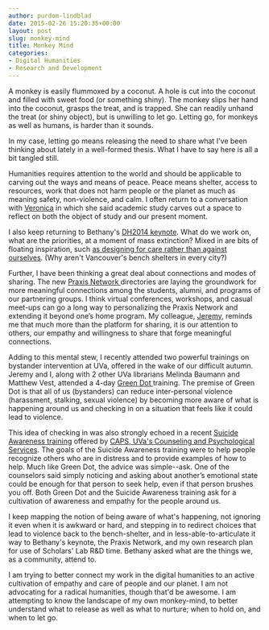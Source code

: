 ```yaml
---
author: purdom-lindblad
date: 2015-02-26 15:20:35+00:00
layout: post
slug: monkey-mind
title: Monkey Mind
categories:
- Digital Humanities
- Research and Development
---
```


A monkey is easily flummoxed by a coconut. A hole is cut into the coconut and filled with sweet food (or something shiny). The monkey slips her hand into the coconut, grasps the treat, and is trapped. She can readily unhand the treat (or shiny object), but is unwilling to let go. Letting go, for monkeys as well as humans, is harder than it sounds.

In my case, letting go means releasing the need to share what I've been thinking about lately in a well-formed thesis. What I have to say here is all a bit tangled still.

Humanities requires attention to the world and should be applicable to carving out the ways and means of peace. Peace means shelter, access to resources, work that does not harm people or the planet as much as meaning safety, non-violence, and calm. I often return to a conversation with [Veronica](http://scholarslab.org/people/veronica-ikeshoji-orlati/) in which she said academic study carves out a space to reflect on both the object of study and our present moment.

I also keep returning to Bethany's [DH2014 keynote](http://nowviskie.org/2014/anthropocene/). What do we work on, what are the priorities, at a moment of mass extinction? Mixed in are bits of floating inspiration, such [as designing for care rather than against ourselves](http://www.bustle.com/articles/30292-vancouvers-thoughtful-raincity-homeless-benches-puts-londons-anti-homeless-spikes-to-shame). (Why aren't Vancouver's bench shelters in every city?)

Further, I have been thinking a great deal about connections and modes of sharing. The new [Praxis Network ](http://praxis-network.org)directories are laying the groundwork for more meaningful connections among the students, alumni, and programs of our partnering groups. I think virtual conferences, workshops, and casual meet-ups can go a long way to personalizing the Praxis Network and extending it beyond one’s home program. My colleague, [Jeremy](http://scholarslab.org/people/jeremy-boggs/), reminds me that much more than the platform for sharing, it is our attention to others, our empathy and willingness to share that forge meaningful connections.

Adding to this mental stew, I recently attended two powerful trainings on bystander intervention at UVa, offered in the wake of our difficult autumn. Jeremy and I, along with 2 other UVa librarians Melinda Baumann and Matthew Vest, attended a 4-day [Green Dot ](https://www.livethegreendot.com/gd_overview.html)training. The premise of Green Dot is that all of us (bystanders) can reduce inter-personal violence (harassment, stalking, sexual violence) by becoming more aware of what is happening around us and checking in on a situation that feels like it could lead to violence.

This idea of checking in was also strongly echoed in a recent [Suicide Awareness training](http://www.virginia.edu/studenthealth/caps/FacultyStaffSuicideAwareness.html) offered by [CAPS, UVa's Counseling and Psychological Services](http://www.virginia.edu/studenthealth/caps.html). The goals of the Suicide Awareness training were to help people recognize others who are in distress and to provide examples of how to help. Much like Green Dot, the advice was simple--ask. One of the counselors said simply noticing and asking about another’s emotional state could be enough for that person to seek help, even if that person brushes you off. Both Green Dot and the Suicide Awareness training ask for a cultivation of awareness and empathy for the people around us.

I keep mapping the notion of being aware of what's happening, not ignoring it even when it is awkward or hard, and stepping in to redirect choices that lead to violence back to the bench-shelter, and in less-able-to-articulate it way to Bethany's keynote, the Praxis Network, and my own research plan for use of Scholars' Lab R&D time. Bethany asked what are the things we, as a community, attend to.

I am trying to better connect my work in the digital humanities to an active cultivation of empathy and care of people and our planet. I am not advocating for a radical humanities, though that'd be awesome. I am attempting to know the landscape of my own monkey-mind, to better understand what to release as well as what to nurture; when to hold on, and when to let go.


